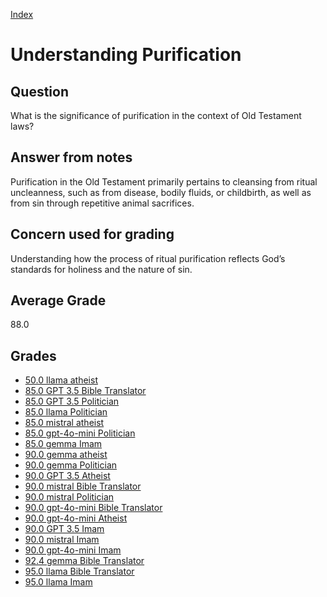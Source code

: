 
[Index](../../index.md)
# Understanding Purification
## Question
What is the significance of purification in the context of Old Testament laws?

## Answer from notes
Purification in the Old Testament primarily pertains to cleansing from ritual uncleanness, such as from disease, bodily fluids, or childbirth, as well as from sin through repetitive animal sacrifices.

## Concern used for grading
Understanding how the process of ritual purification reflects God’s standards for holiness and the nature of sin.

## Average Grade
88.0

## Grades
 * [50.0 llama atheist](../answers/llama_atheist/Understanding_Purification.md)
 * [85.0 GPT 3.5 Bible Translator](../answers/GPT_3.5_Bible_Translator/Understanding_Purification.md)
 * [85.0 GPT 3.5 Politician](../answers/GPT_3.5_Politician/Understanding_Purification.md)
 * [85.0 llama Politician](../answers/llama_Politician/Understanding_Purification.md)
 * [85.0 mistral atheist](../answers/mistral_atheist/Understanding_Purification.md)
 * [85.0 gpt-4o-mini Politician](../answers/gpt-4o-mini_Politician/Understanding_Purification.md)
 * [85.0 gemma Imam](../answers/gemma_Imam/Understanding_Purification.md)
 * [90.0 gemma atheist](../answers/gemma_atheist/Understanding_Purification.md)
 * [90.0 gemma Politician](../answers/gemma_Politician/Understanding_Purification.md)
 * [90.0 GPT 3.5 Atheist](../answers/GPT_3.5_Atheist/Understanding_Purification.md)
 * [90.0 mistral Bible Translator](../answers/mistral_Bible_Translator/Understanding_Purification.md)
 * [90.0 mistral Politician](../answers/mistral_Politician/Understanding_Purification.md)
 * [90.0 gpt-4o-mini Bible Translator](../answers/gpt-4o-mini_Bible_Translator/Understanding_Purification.md)
 * [90.0 gpt-4o-mini Atheist](../answers/gpt-4o-mini_Atheist/Understanding_Purification.md)
 * [90.0 GPT 3.5 Imam](../answers/GPT_3.5_Imam/Understanding_Purification.md)
 * [90.0 mistral Imam](../answers/mistral_Imam/Understanding_Purification.md)
 * [90.0 gpt-4o-mini Imam](../answers/gpt-4o-mini_Imam/Understanding_Purification.md)
 * [92.4 gemma Bible Translator](../answers/gemma_Bible_Translator/Understanding_Purification.md)
 * [95.0 llama Bible Translator](../answers/llama_Bible_Translator/Understanding_Purification.md)
 * [95.0 llama Imam](../answers/llama_Imam/Understanding_Purification.md)
